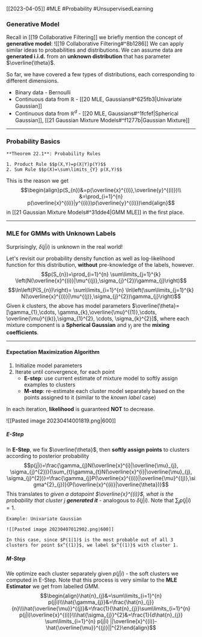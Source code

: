 [[2023-04-05]] #MLE #Probability #UnsupervisedLearning 

### Generative Model
Recall in [[19 Collaborative Filtering]] we briefly mention the concept of **generative model**: ![[19 Collaborative Filtering#^8b1286]]
We can apply similar ideas to probabilities and distributions. We can assume data are **generated i.i.d.** from an **unknown distribution** that has parameter $\overline{\theta}$.

So far, we have covered a few types of distributions, each corresponding to different dimensions.
- Binary data - Bernoulli
- Continuous data from $\mathbb{R}$ - [[20 MLE, Gaussians#^625fb3|Univariate Gaussian]]
- Continuous data from $\mathbb{R}^d$ - [[20 MLE, Gaussians#^1fcfef|Spherical Gaussian]], [[21 Gaussian Mixture Models#^f1277b|Gaussian Mixture]]

---

### Probability Basics

```ad-important
**Theorem 22.1**: Probability Rules

1. Product Rule $$p(X,Y)=p(X|Y)p(Y)$$
2. Sum Rule $$p(X)=\sum\limits_{Y} p(X,Y)$$
```

This is the reason we get $$\begin{align}p(S_{n})&=p(\overline{x}^{(i)},\overline{y}^{(i)})\\
&=\prod_{i=1}^{n} p(\overline{x}^{(i)}|y^{(i)})p(\overline{y}^{(i)})\end{align}$$
in [[21 Gaussian Mixture Models#^31dde4|GMM MLE]] in the first place.

---

### MLE for GMMs with Unknown Labels
Surprisingly, $\delta(j|i)$ is unknown in the real world! 

Let's revisit our probability density function as well as log-likelihood function for this distribution, **without** pre-knowledge of the labels, however. $$p(S_{n})=\prod_{i=1}^{n} \sum\limits_{j=1}^{k} \left(N(\overline{x}^{(i)}|\mu^{(j)},\sigma_{j}^{2})\gamma_{j}\right)$$$$\ln\left(P(S_{n})\right)= \sum\limits_{i=1}^{n} \ln\left(\sum\limits_{j=1}^{k} N(\overline{x}^{(i)}|\mu^{(j)},\sigma_{j}^{2})\gamma_{j}\right)$$
Given $k$ clusters, the above has model parameters $\overline{\theta}=[\gamma_{1},\cdots, \gamma_{k},\overline{\mu}^{(1)},\cdots, \overline{\mu}^{(k)},\sigma_{1}^{2}, \cdots, \sigma_{k}^{2}]$, where each mixture component is a **Spherical Gaussian** and $\gamma_{j}$ are the **mixing coefficients**.

---

#### Expectation Maximization Algorithm
1. Initialize model parameters
2. Iterate until convergence, for each point
	- **E-step**: use current estimate of mixture model to softly assign examples to clusters
	- **M-step**: re-estimate each cluster model separately based on the points assigned to it (similar to the *known label* case)

In each iteration, **likelihood** is guaranteed **NOT** to decrease.

![[Pasted image 20230414001819.png|600]]

##### E-Step
In **E-Step**, we fix $\overline{\theta}$, then **softly assign points** to clusters according to posterior probability $$p(j|i)=\frac{\gamma_{j}N(\overline{x}^{i}|\overline{\mu}_{j}, \sigma_{j}^{2})}{\sum_{t}\gamma_{t}N(\overline{x}^{i}|\overline{\mu}_{j}, \sigma_{j}^{2})}=\frac{\gamma_{j}P(\overline{x}^{(i)}|\overline{\mu}^{(j)},\sigma^{2}_{j})}{P(\overline{x}^{(i)}|\overline{\theta})}$$
This translates to *given a datapoint $\overline{x}^{(i)}$, what is the probability that cluster $j$ **generated it*** - analogous to $\delta(j|i)$. Note that $\sum_{j} p(j|i)=1$.

```ad-example
Example: Univariate Gaussian

![[Pasted image 20230407012902.png|600]]

In this case, since $P(1|1)$ is the most probable out of all 3 clusters for point $x^{(1)}$, we label $x^{(1)}$ with cluster 1.
```

##### M-Step
We optimize each cluster separately given $p(j|i)$ - the soft clusters we computed in E-Step. Note that this process is very similar to the **MLE Estimator** we get from labelled GMM. $$\begin{align}\hat{n}_{j}&=\sum\limits_{i=1}^{n} p(j|i)\\\hat{\gamma_{j}}&=\frac{\hat{n}_{j}}{n}\\\hat{\overline{\mu}}^{(j)}&=\frac{1}{\hat{n}_{j}}\sum\limits_{i=1}^{n} p(j|i)\overline{x}^{(i)}\\\hat{\sigma_{j}}^{2}&=\frac{1}{d\hat{n}_{j}} \sum\limits_{i=1}^{n} p(j|i) ||\overline{x}^{(i)}-\hat{\overline{\mu}}^{(j)}||^{2}\end{align}$$